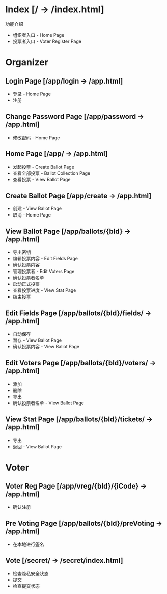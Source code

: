 # Index [/ -> /index.html]

功能介绍

- 组织者入口 - Home Page
- 投票者入口 - Voter Register Page

# Organizer

## Login Page [/app/login -> /app.html]

- 登录 - Home Page
- 注册

## Change Password Page [/app/password -> /app.html]

- 修改密码 - Home Page

## Home Page [/app/ -> /app.html]

- 发起投票 - Create Ballot Page
- 查看全部投票 - Ballot Collection Page
- 查看投票 - View Ballot Page

## Create Ballot Page [/app/create -> /app.html]

- 创建 - View Ballot Page
- 取消 - Home Page

## View Ballot Page [/app/ballots/{bId} -> /app.html]

- 导出密钥
- 编辑投票内容 - Edit Fields Page
- 确认投票内容
- 管理投票者 - Edit Voters Page
- 确认投票者名单
- 启动正式投票
- 查看投票进度 - View Stat Page
- 结束投票

## Edit Fields Page [/app/ballots/{bId}/fields/ -> /app.html]

- 自动保存
- 暂存 - View Ballot Page
- 确认投票内容 - View Ballot Page

## Edit Voters Page [/app/ballots/{bId}/voters/ -> /app.html]

- 添加
- 删除
- 导出
- 确认投票者名单 - View Ballot Page

## View Stat Page [/app/ballots/{bId}/tickets/ -> /app.html]

- 导出
- 返回 - View Ballot Page

# Voter

## Voter Reg Page [/app/vreg/{bId}/{iCode} -> /app.html]

- 确认注册

## Pre Voting Page [/app/ballots/{bId}/preVoting -> /app.html]

- 在本地进行签名

## Vote [/secret/ -> /secret/index.html]

- 检查隐私安全状态
- 提交
- 检查提交状态

